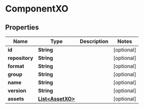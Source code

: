 # ComponentXO

## Properties
Name | Type | Description | Notes
------------ | ------------- | ------------- | -------------
**id** | **String** |  |  [optional]
**repository** | **String** |  |  [optional]
**format** | **String** |  |  [optional]
**group** | **String** |  |  [optional]
**name** | **String** |  |  [optional]
**version** | **String** |  |  [optional]
**assets** | [**List&lt;AssetXO&gt;**](AssetXO.md) |  |  [optional]
